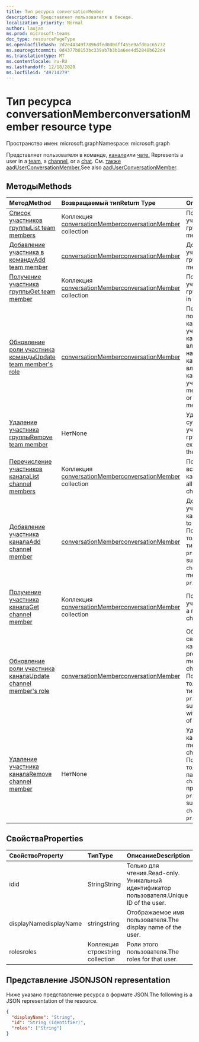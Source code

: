 ```yaml
---
title: Тип ресурса conversationMember
description: Представляет пользователя в беседе.
localization_priority: Normal
author: laujan
ms.prod: microsoft-teams
doc_type: resourcePageType
ms.openlocfilehash: 2d2e44349f7896dfed0d0dff455e9afd0ac65772
ms.sourcegitcommit: 0d4377b0153bc339ab7b3b1a6ee4d52848b622d4
ms.translationtype: MT
ms.contentlocale: ru-RU
ms.lasthandoff: 12/18/2020
ms.locfileid: "49714279"
---
```

# <a name="conversationmember-resource-type"></a><span data-ttu-id="56144-103">Тип ресурса conversationMember</span><span class="sxs-lookup"><span data-stu-id="56144-103">conversationMember resource type</span></span>

<span data-ttu-id="56144-104">Пространство имен: microsoft.graph</span><span class="sxs-lookup"><span data-stu-id="56144-104">Namespace: microsoft.graph</span></span>

<span data-ttu-id="56144-105">Представляет пользователя в команде, [канале](channel.md)или [чате.](chat.md) [](team.md)</span><span class="sxs-lookup"><span data-stu-id="56144-105">Represents a user in a [team](team.md), a [channel](channel.md), or a [chat](chat.md).</span></span>
<span data-ttu-id="56144-106">См. [также aadUserConversationMember.](aaduserconversationmember.md)</span><span class="sxs-lookup"><span data-stu-id="56144-106">See also [aadUserConversationMember](aaduserconversationmember.md).</span></span>

## <a name="methods"></a><span data-ttu-id="56144-107">Методы</span><span class="sxs-lookup"><span data-stu-id="56144-107">Methods</span></span>

| <span data-ttu-id="56144-108">Метод</span><span class="sxs-lookup"><span data-stu-id="56144-108">Method</span></span>       | <span data-ttu-id="56144-109">Возвращаемый тип</span><span class="sxs-lookup"><span data-stu-id="56144-109">Return Type</span></span>  |<span data-ttu-id="56144-110">Описание</span><span class="sxs-lookup"><span data-stu-id="56144-110">Description</span></span>|
|:---------------|:--------|:----------|
|[<span data-ttu-id="56144-111">Список участников группы</span><span class="sxs-lookup"><span data-stu-id="56144-111">List team members</span></span>](../api/team-list-members.md)|<span data-ttu-id="56144-112">Коллекция [conversationMember](../resources/conversationmember.md)</span><span class="sxs-lookup"><span data-stu-id="56144-112">[conversationMember](../resources/conversationmember.md) collection</span></span>|<span data-ttu-id="56144-113">Получение списка участников группы.</span><span class="sxs-lookup"><span data-stu-id="56144-113">Get the list of members in the team.</span></span>|
|[<span data-ttu-id="56144-114">Добавление участника в команду</span><span class="sxs-lookup"><span data-stu-id="56144-114">Add team member</span></span>](../api/team-post-members.md)|[<span data-ttu-id="56144-115">conversationMember</span><span class="sxs-lookup"><span data-stu-id="56144-115">conversationMember</span></span>](../resources/conversationmember.md)|<span data-ttu-id="56144-116">Добавление нового участника в группу.</span><span class="sxs-lookup"><span data-stu-id="56144-116">Add a new member to the team.</span></span>|
|[<span data-ttu-id="56144-117">Получение участника группы</span><span class="sxs-lookup"><span data-stu-id="56144-117">Get team member</span></span>](../api/team-get-members.md) | <span data-ttu-id="56144-118">Коллекция [conversationMember](conversationmember.md)</span><span class="sxs-lookup"><span data-stu-id="56144-118">[conversationMember](conversationmember.md) collection</span></span> | <span data-ttu-id="56144-119">Получение участника группы.</span><span class="sxs-lookup"><span data-stu-id="56144-119">Get a member in the team.</span></span>|
|[<span data-ttu-id="56144-120">Обновление роли участника команды</span><span class="sxs-lookup"><span data-stu-id="56144-120">Update team member's role</span></span>](../api/team-update-members.md)|[<span data-ttu-id="56144-121">conversationMember</span><span class="sxs-lookup"><span data-stu-id="56144-121">conversationMember</span></span>](../resources/conversationmember.md)|<span data-ttu-id="56144-122">Перевод пользователя из категории участников в категорию владельцев или наоборот, из категории владельцев в категорию обычных участников.</span><span class="sxs-lookup"><span data-stu-id="56144-122">Change a member to an owner or back to a regular member.</span></span>|
|[<span data-ttu-id="56144-123">Удаление участника группы</span><span class="sxs-lookup"><span data-stu-id="56144-123">Remove team member</span></span>](../api/team-delete-members.md)|<span data-ttu-id="56144-124">Нет</span><span class="sxs-lookup"><span data-stu-id="56144-124">None</span></span>|<span data-ttu-id="56144-125">Удаление существующего участника из группы.</span><span class="sxs-lookup"><span data-stu-id="56144-125">Remove an existing member from the team.</span></span>|
|[<span data-ttu-id="56144-126">Перечисление участников канала</span><span class="sxs-lookup"><span data-stu-id="56144-126">List channel members</span></span>](../api/channel-list-members.md) | <span data-ttu-id="56144-127">Коллекция [conversationMember](conversationmember.md)</span><span class="sxs-lookup"><span data-stu-id="56144-127">[conversationMember](conversationmember.md) collection</span></span> | <span data-ttu-id="56144-128">Получение списка всех участников канала.</span><span class="sxs-lookup"><span data-stu-id="56144-128">Get the list of all members in a channel.</span></span>|
|[<span data-ttu-id="56144-129">Добавление участника канала</span><span class="sxs-lookup"><span data-stu-id="56144-129">Add channel member</span></span>](../api/channel-post-members.md) | [<span data-ttu-id="56144-130">conversationMember</span><span class="sxs-lookup"><span data-stu-id="56144-130">conversationMember</span></span>](conversationmember.md) | <span data-ttu-id="56144-131">Добавление участника в канал.</span><span class="sxs-lookup"><span data-stu-id="56144-131">Add a member to a channel.</span></span> <span data-ttu-id="56144-132">Поддерживается только для `channel` с типом членства `private`.</span><span class="sxs-lookup"><span data-stu-id="56144-132">Only supported for `channel`with membershipType of `private`.</span></span>|
|[<span data-ttu-id="56144-133">Получение участника канала</span><span class="sxs-lookup"><span data-stu-id="56144-133">Get channel member</span></span>](../api/channel-get-members.md) | <span data-ttu-id="56144-134">Коллекция [conversationMember](conversationmember.md)</span><span class="sxs-lookup"><span data-stu-id="56144-134">[conversationMember](conversationmember.md) collection</span></span> | <span data-ttu-id="56144-135">Получение участника канала.</span><span class="sxs-lookup"><span data-stu-id="56144-135">Get a member in a channel.</span></span>|
|[<span data-ttu-id="56144-136">Обновление роли участника канала</span><span class="sxs-lookup"><span data-stu-id="56144-136">Update channel member's role</span></span>](../api/channel-update-members.md) | [<span data-ttu-id="56144-137">conversationMember</span><span class="sxs-lookup"><span data-stu-id="56144-137">conversationMember</span></span>](conversationmember.md) | <span data-ttu-id="56144-138">Обновление свойства участника канала.</span><span class="sxs-lookup"><span data-stu-id="56144-138">Update the properties of a member of the channel.</span></span> <span data-ttu-id="56144-139">Поддерживается только для канала с типом членства `private`.</span><span class="sxs-lookup"><span data-stu-id="56144-139">Only supported for channel with membershipType of `private`.</span></span>|
|[<span data-ttu-id="56144-140">Удаление участника канала</span><span class="sxs-lookup"><span data-stu-id="56144-140">Remove channel member</span></span>](../api/channel-delete-members.md) | <span data-ttu-id="56144-141">Нет</span><span class="sxs-lookup"><span data-stu-id="56144-141">None</span></span> | <span data-ttu-id="56144-142">Удаление участника канала.</span><span class="sxs-lookup"><span data-stu-id="56144-142">Delete a member from a channel.</span></span> <span data-ttu-id="56144-143">Поддерживается, только если параметру `channelType` присвоено значение `private`.</span><span class="sxs-lookup"><span data-stu-id="56144-143">Only supported for `channelType` of `private`.</span></span>|

## <a name="properties"></a><span data-ttu-id="56144-144">Свойства</span><span class="sxs-lookup"><span data-stu-id="56144-144">Properties</span></span>

| <span data-ttu-id="56144-145">Свойство</span><span class="sxs-lookup"><span data-stu-id="56144-145">Property</span></span>   | <span data-ttu-id="56144-146">Тип</span><span class="sxs-lookup"><span data-stu-id="56144-146">Type</span></span> |<span data-ttu-id="56144-147">Описание</span><span class="sxs-lookup"><span data-stu-id="56144-147">Description</span></span>|
|:---------------|:--------|:----------|
|<span data-ttu-id="56144-148">id</span><span class="sxs-lookup"><span data-stu-id="56144-148">id</span></span>|<span data-ttu-id="56144-149">String</span><span class="sxs-lookup"><span data-stu-id="56144-149">String</span></span>| <span data-ttu-id="56144-150">Только для чтения.</span><span class="sxs-lookup"><span data-stu-id="56144-150">Read-only.</span></span> <span data-ttu-id="56144-151">Уникальный идентификатор пользователя.</span><span class="sxs-lookup"><span data-stu-id="56144-151">Unique ID of the user.</span></span>|
|<span data-ttu-id="56144-152">displayName</span><span class="sxs-lookup"><span data-stu-id="56144-152">displayName</span></span>| <span data-ttu-id="56144-153">string</span><span class="sxs-lookup"><span data-stu-id="56144-153">string</span></span> | <span data-ttu-id="56144-154">Отображаемое имя пользователя.</span><span class="sxs-lookup"><span data-stu-id="56144-154">The display name of the user.</span></span> |
|<span data-ttu-id="56144-155">roles</span><span class="sxs-lookup"><span data-stu-id="56144-155">roles</span></span>| <span data-ttu-id="56144-156">Коллекция строк</span><span class="sxs-lookup"><span data-stu-id="56144-156">string collection</span></span> | <span data-ttu-id="56144-157">Роли этого пользователя.</span><span class="sxs-lookup"><span data-stu-id="56144-157">The roles for that user.</span></span> |

## <a name="json-representation"></a><span data-ttu-id="56144-158">Представление JSON</span><span class="sxs-lookup"><span data-stu-id="56144-158">JSON representation</span></span>

<span data-ttu-id="56144-159">Ниже указано представление ресурса в формате JSON.</span><span class="sxs-lookup"><span data-stu-id="56144-159">The following is a JSON representation of the resource.</span></span>

<!-- {
  "blockType": "resource",
  "optionalProperties": [

  ],
  "@odata.type": "microsoft.graph.conversationMember",
  "baseType": "",
  "keyProperty": "id"
}-->

```json
{
  "displayName": "String",
  "id": "String (identifier)",
  "roles": ["String"]
}
```

<!-- uuid: 16cd6b66-4b1a-43a1-adaf-3a886856ed98
2019-02-04 14:57:30 UTC -->
<!-- {
  "type": "#page.annotation",
  "description": "conversationMember resource",
  "keywords": "",
  "section": "documentation",
  "tocPath": ""
}-->

